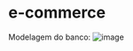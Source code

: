# e-commerce
Modelagem do banco:
![image](https://github.com/lucas-serra/e-commerce/assets/91974464/38b94853-11ea-4423-bd5c-296bf09b2f51)
